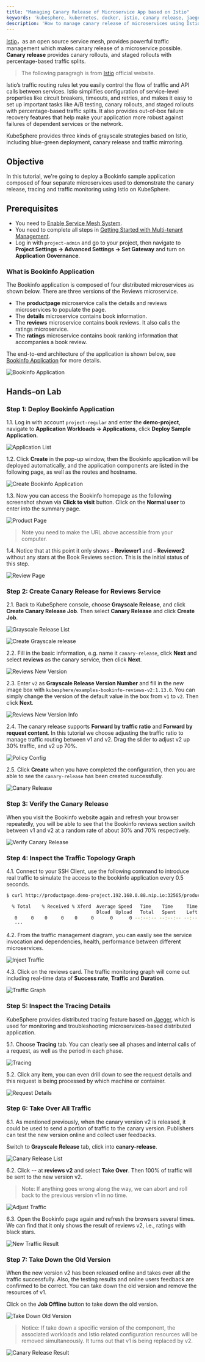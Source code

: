 ```yaml
---
title: "Managing Canary Release of Microservice App based on Istio"
keywords: 'kubesphere, kubernetes, docker, istio, canary release, jaeger'
description: 'How to manage canary release of microservices using Istio platform'
---
```


[Istio](https://istio.io/)，as an open source service mesh, provides powerful traffic management which makes canary release of a microservice possible. **Canary release** provides canary rollouts, and staged rollouts with percentage-based traffic splits.

> The following paragragh is from [Istio](https://istio.io/docs/concepts/traffic-management/) official website.

Istio’s traffic routing rules let you easily control the flow of traffic and API calls between services. Istio simplifies configuration of service-level properties like circuit breakers, timeouts, and retries, and makes it easy to set up important tasks like A/B testing, canary rollouts, and staged rollouts with percentage-based traffic splits. It also provides out-of-box failure recovery features that help make your application more robust against failures of dependent services or the network.

KubeSphere provides three kinds of grayscale strategies based on Istio, including blue-green deployment, canary release and traffic mirroring.

## Objective

In this tutorial, we're going to deploy a Bookinfo sample application composed of four separate microservices used to demonstrate the canary release, tracing and traffic monitoring using Istio on KubeSphere.

## Prerequisites

- You need to [Enable Service Mesh System](../../installation/install-servicemesh).
- You need to complete all steps in [Getting Started with Multi-tenant Management](../admin-quick-start.md).
- Log in with `project-admin` and go to your project, then navigate to **Project Settings → Advanced Settings → Set Gateway** and turn on **Application Governance**.

### What is Bookinfo Application

The Bookinfo application is composed of four distributed microservices as shown below. There are three versions of the Reviews microservice.

- The **productpage** microservice calls the details and reviews microservices to populate the page.
- The **details** microservice contains book information.
- The **reviews** microservice contains book reviews. It also calls the ratings microservice.
- The **ratings** microservice contains book ranking information that accompanies a book review.

The end-to-end architecture of the application is shown below, see [Bookinfo Application](https://istio.io/docs/examples/bookinfo/) for more details.

![Bookinfo Application](https://pek3b.qingstor.com/kubesphere-docs/png/20190718152533.png#align=left&display=inline&height=1030&originHeight=1030&originWidth=1712&search=&status=done&width=1712)

## Hands-on Lab

### Step 1: Deploy Bookinfo Application

1.1. Log in with account `project-regular` and enter the **demo-project**, navigate to **Application Workloads → Applications**, click **Deploy Sample Application**.

![Application List](https://pek3b.qingstor.com/kubesphere-docs/png/20200210234559.png)

1.2. Click **Create** in the pop-up window, then the Bookinfo application will be deployed automatically, and the application components are listed in the following page, as well as the routes and hostname.

![Create Bookinfo Application](https://pek3b.qingstor.com/kubesphere-docs/png/20200210235159.png)

1.3. Now you can access the Bookinfo homepage as the following screenshot shown via **Click to visit** button. Click on the **Normal user** to enter into the summary page.

![Product Page](https://pek3b.qingstor.com/kubesphere-docs/png/20190718161448.png#align=left&display=inline&height=922&originHeight=922&originWidth=2416&search=&status=done&width=2416)

> Note you need to make the URL above accessible from your computer.

1.4. Notice that at this point it only shows **- Reviewer1** and **- Reviewer2** without any stars at the Book Reviews section. This is the initial status of this step.

![Review Page](https://pek3b.qingstor.com/kubesphere-docs/png/20190718161819.png#align=left&display=inline&height=986&originHeight=986&originWidth=2854&search=&status=done&width=2854)

### Step 2: Create Canary Release for Reviews Service

2.1. Back to KubeSphere console, choose **Grayscale Release**, and click **Create Canary Release Job**. Then select **Canary Release** and click **Create Job**.

![Grayscale Release List](https://pek3b.qingstor.com/kubesphere-docs/png/20190718162152.png#align=left&display=inline&height=748&originHeight=748&originWidth=2846&search=&status=done&width=2846)

![Create Grayscale release](https://pek3b.qingstor.com/kubesphere-docs/png/20190718162308.png#align=left&display=inline&height=1416&originHeight=1416&originWidth=2822&search=&status=done&width=2822)

2.2. Fill in the basic information, e.g. name it `canary-release`, click **Next** and select **reviews** as the canary service, then click **Next**.

![Reviews New Version](https://pek3b.qingstor.com/kubesphere-docs/png/20190718162550.png#align=left&display=inline&height=926&originHeight=926&originWidth=1908&search=&status=done&width=1908)

2.3. Enter `v2` as **Grayscale Release Version Number** and fill in the new image box with `kubesphere/examples-bookinfo-reviews-v2:1.13.0`. You can simply change the version of the default value in the box from `v1` to `v2`. Then click **Next**.

![Reviews New Version Info](https://pek3b.qingstor.com/kubesphere-docs/png/20190718162840.png#align=left&display=inline&height=754&originHeight=754&originWidth=1910&search=&status=done&width=1910)

2.4. The canary release supports **Forward by traffic ratio** and **Forward by request content**. In this tutorial we choose adjusting the traffic ratio to manage traffic routing between v1 and v2. Drag the slider to adjust v2 up 30% traffic, and v2 up 70%.

![Policy Config](https://pek3b.qingstor.com/kubesphere-docs/png/20190718163639.png#align=left&display=inline&height=750&originHeight=750&originWidth=1846&search=&status=done&width=1846)

2.5. Click **Create** when you have completed the configuration, then you are able to see the `canary-release` has been created successfully.

![Canary Release](https://pek3b.qingstor.com/kubesphere-docs/png/20190718164216.png#align=left&display=inline&height=850&originHeight=850&originWidth=2822&search=&status=done&width=2822)

### Step 3: Verify the Canary Release

When you visit the Bookinfo website again and refresh your browser repeatedly, you will be able to see that the Bookinfo reviews section switch between v1 and v2 at a random rate of about 30% and 70% respectively.

![Verify Canary Release](https://pek3b.qingstor.com/kubesphere-docs/png/bookinfo-canary.gif#align=left&display=inline&height=1016&originHeight=1016&originWidth=2844&search=&status=done&width=2844)

### Step 4: Inspect the Traffic Topology Graph

4.1. Connect to your SSH Client, use the following command to introduce real traffic to simulate the access to the bookinfo application every 0.5 seconds.

```bash
$ curl http://productpage.demo-project.192.168.0.88.nip.io:32565/productpage?u=normal

  % Total    % Received % Xferd  Average Speed   Time    Time     Time  Current
                                 Dload  Upload   Total   Spent    Left  Speed
   0     0    0     0    0     0      0      0 --:--:-- --:--:-- --:--:--     0< 74  5183   74  3842    0     0  73957      0 --:--:-- --:--:-- --:--:-- 73884<!DOCTYPE html>
   ···
```

4.2. From the traffic management diagram, you can easily see the service invocation and dependencies, health, performance between different microservices.

![Inject Traffic](https://pek3b.qingstor.com/kubesphere-docs/png/20190718170256.png#align=left&display=inline&height=1338&originHeight=1338&originWidth=2070&search=&status=done&width=2070)

4.3. Click on the reviews card. The traffic monitoring graph will come out including real-time data of **Success rate**, **Traffic** and **Duration**.

![Traffic Graph](https://pek3b.qingstor.com/kubesphere-docs/png/20190718170727.png#align=left&display=inline&height=1150&originHeight=1150&originWidth=2060&search=&status=done&width=2060)

### Step 5: Inspect the Tracing Details

KubeSphere provides distributed tracing feature based on [Jaeger](https://www.jaegertracing.io/), which is used for monitoring and troubleshooting microservices-based distributed application.

5.1. Choose **Tracing** tab. You can clearly see all phases and internal calls of a request, as well as the period in each phase.

![Tracing](https://pek3b.qingstor.com/kubesphere-docs/png/20190718171052.png#align=left&display=inline&height=1568&originHeight=1568&originWidth=2824&search=&status=done&width=2824)

5.2. Click any item, you can even drill down to see the request details and this request is being processed by which machine or container.

![Request Details](https://pek3b.qingstor.com/kubesphere-docs/png/20190718173117.png#align=left&display=inline&height=1382&originHeight=1382&originWidth=2766&search=&status=done&width=2766)

### Step 6: Take Over All Traffic

6.1. As mentioned previously, when the canary version v2 is released, it could be used to send a portion of traffic to the canary version. Publishers can test the new version online and collect user feedbacks.

Switch to **Grayscale Release** tab, click into **canary-release**.

![Canary Release List](https://pek3b.qingstor.com/kubesphere-docs/png/20190718181326.png#align=left&display=inline&height=756&originHeight=756&originWidth=2824&search=&status=done&width=2824)

6.2. Click **···** at **reviews v2** and select **Take Over**. Then 100% of traffic will be sent to the new version v2.

> Note: If anything goes wrong along the way, we can abort and roll back to the previous version v1 in no time.

![Adjust Traffic](https://pek3b.qingstor.com/kubesphere-docs/png/20190718181413.png#align=left&display=inline&height=1438&originHeight=1438&originWidth=2744&search=&status=done&width=2744)

6.3. Open the Bookinfo page again and refresh the browsers several times. We can find that it only shows the result of reviews v2, i.e., ratings with black stars.

![New Traffic Result](https://pek3b.qingstor.com/kubesphere-docs/png/20190718235627.png#align=left&display=inline&height=1108&originHeight=1108&originWidth=2372&search=&status=done&width=2372)

### Step 7: Take Down the Old Version

When the new version v2 has been released online and takes over all the traffic successfully. Also, the testing results and online users feedback are confirmed to be correct. You can take down the old version and remove the resources of v1.

Click on the **Job Offline** button to take down the old version.

![Take Down Old Version](https://pek3b.qingstor.com/kubesphere-docs/png/20190719001803.png#align=left&display=inline&height=1466&originHeight=1466&originWidth=2742&search=&status=done&width=2742)

> Notice: If take down a specific version of the component, the associated workloads and Istio related configuration resources will be removed simultaneously. It turns out that v1 is being replaced by v2.

![Canary Release Result](https://pek3b.qingstor.com/kubesphere-docs/png/20190719001945.png#align=left&display=inline&height=1418&originHeight=1418&originWidth=1988&search=&status=done&width=1988)

